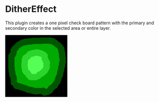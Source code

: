 # DitherEffect

This plugin creates a one pixel check board pattern with the primary and secondary color in the selected area or entire layer.

![preview](Preview.png)
